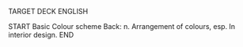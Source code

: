 TARGET DECK
ENGLISH

START
Basic
Colour scheme
Back: n. Arrangement of colours, esp. In interior design.
END
